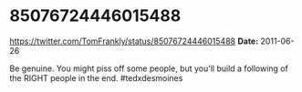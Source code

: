 # 85076724446015488
https://twitter.com/TomFrankly/status/85076724446015488
**Date:** 2011-06-26

Be genuine. You might piss off some people, but you'll build a following of the RIGHT people in the end. #tedxdesmoines
